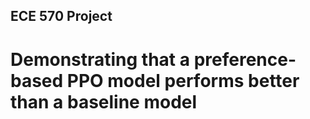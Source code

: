 ## ECE 570 Project
# Demonstrating that a preference-based PPO model performs better than a baseline model